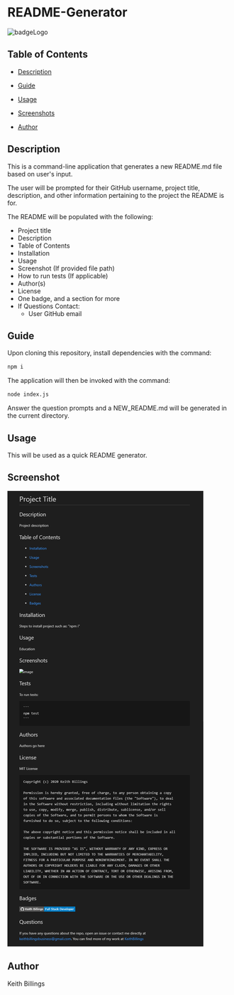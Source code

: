 # README-Generator

![badgeLogo](https://img.shields.io/badge/Keith%20Billings-Full%20Stack%20Developer-blue?style=flat-square&logo=GitHub)

## Table of Contents

 * [Description](#Description)

 * [Guide](#Guide)

 * [Usage](#usage)

 * [Screenshots](#screenshots)

 * [Author](#Author)

## Description

This is a command-line application that generates a new README.md file based on user's input. 

The user will be prompted for their GitHub username, project title, description, and other information pertaining to the project the README is for.

The README will be populated with the following:

* Project title
* Description
* Table of Contents
* Installation
* Usage
* Screenshot (If provided file path)
* How to run tests (If applicable)
* Author(s)
* License
* One badge, and a section for more
* If Questions Contact:
  * User GitHub email

## Guide

Upon cloning this repository, install dependencies with the command:

```sh
npm i
```

The application will then be invoked with the command: 

```sh
node index.js
```

Answer the question prompts and a NEW_README.md will be generated in the current directory.

## Usage

This will be used as a quick README generator.

## Screenshot

![image](./assets/images/Screenshot1.png)

## Author

Keith Billings

